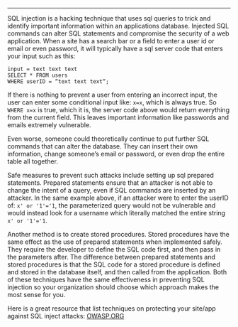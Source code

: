 ***
SQL injection is a hacking technique that uses sql queries to trick and identify important information within an applications database. Injected SQL commands can alter SQL statements and compromise the security of a web application. When a site has a search bar or a field to enter a user id or email or even password, it will typically have a sql server code that enters your input such as this:

```
input = text text text
SELECT * FROM users
WHERE userID = “text text text“;
```

If there is nothing to prevent a user from entering an incorrect input, the user can enter some conditional input like: ` x=x `, which is always true. So ` WHERE x=x ` is true, which it is, the server code above would return everything from the current field. This leaves important information like passwords and emails extremely vulnerable.

Even worse, someone could theoretically continue to put further SQL commands that can alter the database. They can insert their own information, change someone’s email or password, or even drop the entire table all together.

Safe measures to prevent such attacks include setting up sql prepared statements. Prepared statements ensure that an attacker is not able to change the intent of a query, even if SQL commands are inserted by an attacker. In the same example above, if an attacker were to enter the userID of: ` x' or '1'='1 `, the parameterized query would not be vulnerable and would instead look for a username which literally matched the entire string ` x' or '1'='1 `.

Another method is to create stored procedures. Stored procedures have the same effect as the use of prepared statements when implemented safely. They require the developer to define the SQL code first, and then pass in the parameters after. The difference between prepared statements and stored procedures is that the SQL code for a stored procedure is defined and stored in the database itself, and then called from the application. Both of these techniques have the same effectiveness in preventing SQL injection so your organization should choose which approach makes the most sense for you.

Here is a great resource that list techniques on protecting your site/app against SQL inject attacks: <a href="https://www.owasp.org/index.php/SQL_Injection_Prevention_Cheat_Sheet">OWASP.ORG</a>
	